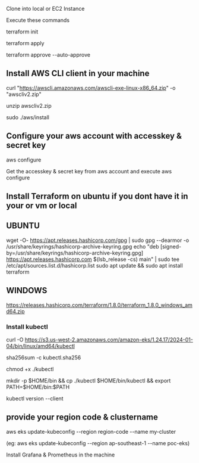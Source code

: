 Clone into local or EC2 Instance

Execute these commands

terraform init

terraform apply

terraform approve --auto-approve

## Install AWS CLI client in your machine

curl "https://awscli.amazonaws.com/awscli-exe-linux-x86_64.zip" -o "awscliv2.zip"

unzip awscliv2.zip

sudo ./aws/install


## Configure your aws account with accesskey & secret key

aws configure

Get the accesskey & secret key from aws account and execute aws configure

## Install Terraform on ubuntu if you dont have it in your or vm or local

## UBUNTU

wget -O- https://apt.releases.hashicorp.com/gpg | sudo gpg --dearmor -o /usr/share/keyrings/hashicorp-archive-keyring.gpg
echo "deb [signed-by=/usr/share/keyrings/hashicorp-archive-keyring.gpg] https://apt.releases.hashicorp.com $(lsb_release -cs) main" | sudo tee /etc/apt/sources.list.d/hashicorp.list
sudo apt update && sudo apt install terraform

## WINDOWS

https://releases.hashicorp.com/terraform/1.8.0/terraform_1.8.0_windows_amd64.zip



### Install kubectl

curl -O https://s3.us-west-2.amazonaws.com/amazon-eks/1.24.17/2024-01-04/bin/linux/amd64/kubectl

sha256sum -c kubectl.sha256

chmod +x ./kubectl

mkdir -p $HOME/bin && cp ./kubectl $HOME/bin/kubectl && export PATH=$HOME/bin:$PATH

kubectl version --client

## provide your region code & clustername

aws eks update-kubeconfig --region region-code --name my-cluster

(eg: aws eks update-kubeconfig --region ap-southeast-1 --name poc-eks)


Install Grafana & Prometheus in the machine

